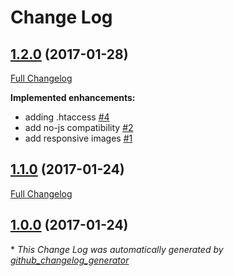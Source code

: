 # Change Log

## [1.2.0](https://github.com/two-brain/twobrain.io/tree/1.2.0) (2017-01-28)
[Full Changelog](https://github.com/two-brain/twobrain.io/compare/1.1.0...1.2.0)

**Implemented enhancements:**

- adding .htaccess [\#4](https://github.com/two-brain/twobrain.io/issues/4)
- add no-js compatibility [\#2](https://github.com/two-brain/twobrain.io/issues/2)
- add responsive images [\#1](https://github.com/two-brain/twobrain.io/issues/1)

## [1.1.0](https://github.com/two-brain/twobrain.io/tree/1.1.0) (2017-01-24)
[Full Changelog](https://github.com/two-brain/twobrain.io/compare/1.0.0...1.1.0)

## [1.0.0](https://github.com/two-brain/twobrain.io/tree/1.0.0) (2017-01-24)


\* *This Change Log was automatically generated by [github_changelog_generator](https://github.com/skywinder/Github-Changelog-Generator)*